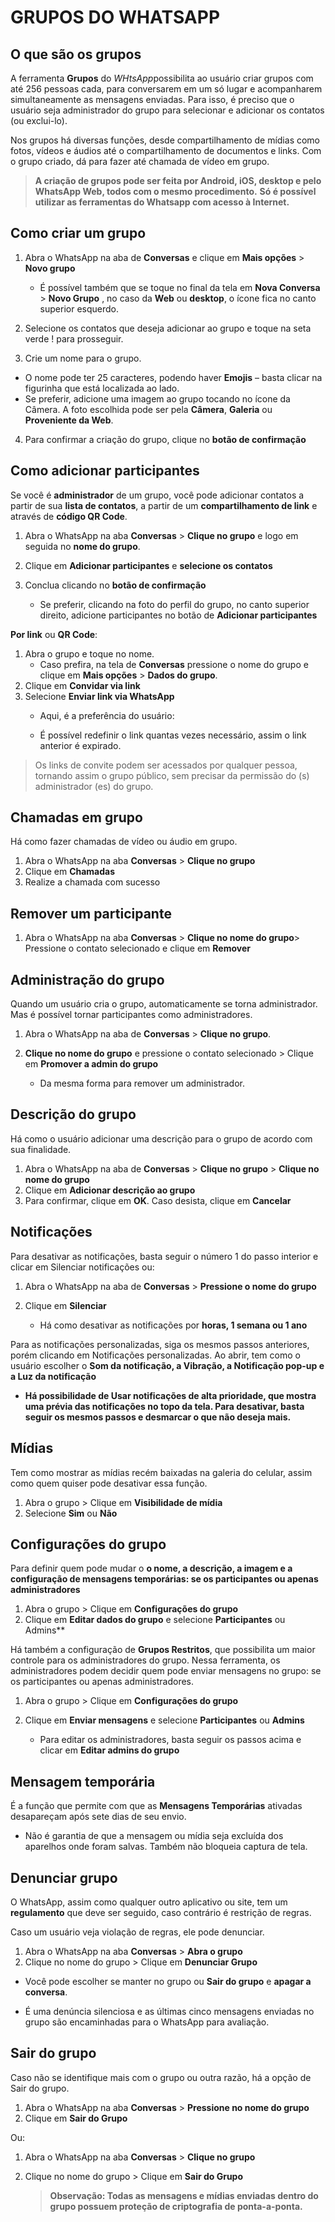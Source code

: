 # GRUPOS DO WHATSAPP


## O que são os grupos

A ferramenta **Grupos** do *WHtsApp*possibilita ao usuário criar grupos com até 256 pessoas cada, para conversarem em um só lugar e acompanharem simultaneamente as mensagens enviadas. Para isso, é preciso que o usuário seja administrador do grupo para selecionar e adicionar os contatos (ou exclui-lo).

Nos grupos há diversas funções, desde compartilhamento de mídias como fotos, vídeos e áudios até o compartilhamento de documentos e links. Com o grupo criado, dá para fazer até chamada de vídeo em grupo.

> **A criação de grupos pode ser feita por Android, iOS, desktop e pelo WhatsApp Web, todos com o mesmo procedimento.**
> **Só é possível utilizar as ferramentas do Whatsapp com acesso à Internet.** 

## Como criar um grupo

1.	Abra o WhatsApp na aba de **Conversas** e clique em **Mais opções**    >  **Novo grupo**
    - É possível também que se toque no final da tela em **Nova Conversa**       > **Novo Grupo**     , no caso da **Web** ou **desktop**, o ícone fica no canto superior esquerdo.

2.	Selecione os contatos que deseja adicionar ao grupo e toque na seta verde ! para prosseguir.

3.	Crie um nome para o grupo.
- O nome pode ter 25 caracteres, podendo haver **Emojis**     – basta clicar na figurinha que está localizada ao lado.
- Se preferir, adicione uma imagem ao grupo tocando no ícone da Câmera. A foto escolhida pode ser pela **Câmera**, **Galeria** ou **Proveniente da Web**.

4.	Para confirmar a criação do grupo, clique no **botão de confirmação** 

## Como adicionar participantes
Se você é **administrador** de um grupo, você pode adicionar contatos a partir de sua **lista de contatos**, a partir de um **compartilhamento de link** e através de **código QR Code**.

1.	Abra o WhatsApp na aba **Conversas** > **Clique no grupo** e logo em seguida no **nome do grupo**.
2.	Clique em **Adicionar participantes**          e **selecione os contatos**
3.	Conclua clicando no **botão de confirmação** 

      - Se preferir, clicando na foto do perfil do grupo, no canto superior direito, adicione participantes no botão de **Adicionar participantes**      

**Por link** ou **QR Code**:

1.	Abra o grupo e toque no nome.
    - Caso prefira, na tela de **Conversas** pressione o nome do grupo e clique em **Mais opções**     >  **Dados do grupo**.
2.	Clique em **Convidar via link** 
3.	Selecione **Enviar link via WhatsApp**
    - Aqui, é a preferência do usuário: 
    
    - É possível redefinir o link quantas vezes necessário, assim o link anterior é expirado.

> Os links de convite podem ser acessados por qualquer pessoa, tornando assim o grupo público, sem precisar da permissão do (s) administrador (es) do grupo.

## Chamadas em grupo 
Há como fazer chamadas de vídeo ou áudio em grupo. 
1.	Abra o WhatsApp na aba **Conversas** > **Clique no grupo** 
2.	Clique em **Chamadas**
3.	Realize a chamada com sucesso 

## Remover um participante 
1.	Abra o WhatsApp na aba **Conversas** > **Clique no nome do grupo**> Pressione o contato selecionado e clique em **Remover** 

## Administração do grupo
Quando um usuário cria o grupo, automaticamente se torna administrador. Mas é possível tornar participantes como administradores.

1.	Abra o WhatsApp na aba de **Conversas** > **Clique no grupo**.
2.	**Clique no nome do grupo** e pressione o contato selecionado > Clique em **Promover a admin do grupo**

     - Da mesma forma para remover um administrador.

## Descrição do grupo
Há como o usuário adicionar uma descrição para o grupo de acordo com sua finalidade.
1.	Abra o WhatsApp na aba de **Conversas** > **Clique no grupo** > **Clique no nome do grupo**
2.	Clique em **Adicionar descrição ao grupo**
3.	Para confirmar, clique em **OK**. Caso desista, clique em **Cancelar**

## Notificações
Para desativar as notificações, basta seguir o número 1 do passo interior e clicar em Silenciar notificações ou:
1.	Abra o WhatsApp na aba de **Conversas** > **Pressione o nome do grupo**
2.	Clique em **Silenciar** 

    - Há como desativar as notificações por **horas, 1 semana ou 1 ano**
    
Para as notificações personalizadas, siga os mesmos passos anteriores, porém clicando em Notificações personalizadas. Ao abrir, tem como o usuário escolher o **Som da notificação, a Vibração, a Notificação pop-up e a Luz da notificação**

- **Há possibilidade de Usar notificações de alta prioridade, que mostra uma prévia das notificações no topo da tela. Para desativar, basta seguir os mesmos passos e desmarcar o que não deseja mais.** 

## Mídias
Tem como mostrar as mídias recém baixadas na galeria do celular, assim como quem quiser pode desativar essa função.
1.	Abra o grupo > Clique em **Visibilidade de mídia**
2.	Selecione **Sim** ou **Não**

## Configurações do grupo
Para definir quem pode mudar o **o nome, a descrição, a imagem e a configuração de mensagens temporárias: se os participantes ou apenas administradores**
1.	Abra o grupo > Clique em **Configurações do grupo**
2.	Clique em **Editar dados do grupo** e selecione **Participantes** ou Admins**

Há também a configuração de **Grupos Restritos**, que possibilita um maior controle para os administradores do grupo. Nessa ferramenta, os administradores podem decidir quem pode enviar mensagens no grupo: se os participantes ou apenas administradores.

1.	Abra o grupo > Clique em **Configurações do grupo**
2.	Clique em **Enviar mensagens** e selecione **Participantes** ou **Admins**
 
     - Para editar os administradores, basta seguir os passos acima e clicar em **Editar admins do grupo**

## Mensagem temporária
É a função que permite com que as **Mensagens Temporárias**   ativadas desapareçam após sete dias de seu envio.

   - Não é garantia de que a mensagem ou mídia seja excluída dos aparelhos onde foram salvas. Também não bloqueia captura de tela.

## Denunciar grupo
O WhatsApp, assim como qualquer outro aplicativo ou site, tem um **regulamento** que deve ser seguido, caso contrário é restrição de regras.

Caso um usuário veja violação de regras, ele pode denunciar.
1.	Abra o WhatsApp na aba **Conversas** > **Abra o grupo**
2.	Clique no nome do grupo > Clique em **Denunciar Grupo** 

- Você pode escolher se manter no grupo ou **Sair do grupo**        e **apagar a conversa**.
	
- É uma denúncia silenciosa e as últimas cinco mensagens enviadas no grupo são encaminhadas para o WhatsApp para avaliação.

## Sair do grupo
Caso não se identifique mais com o grupo ou outra razão, há a opção de Sair do grupo.
1.	Abra o WhatsApp na aba **Conversas** > **Pressione no nome do grupo**
2.	Clique em **Sair do Grupo** 

Ou:

1.	Abra o WhatsApp na aba **Conversas** > **Clique no grupo**
2.	Clique no nome do grupo > Clique em **Sair do Grupo** 

      >**Observação: Todas as mensagens e mídias enviadas dentro do grupo possuem proteção de criptografia de ponta-a-ponta.**

